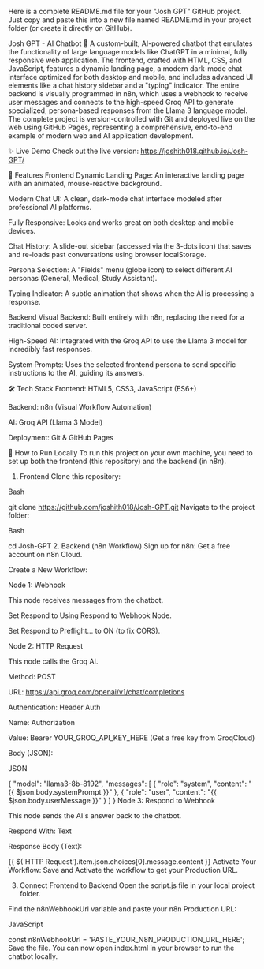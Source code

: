 Here is a complete README.md file for your "Josh GPT" GitHub project. Just copy and paste this into a new file named README.md in your project folder (or create it directly on GitHub).

Josh GPT - AI Chatbot 🤖
A custom-built, AI-powered chatbot that emulates the functionality of large language models like ChatGPT in a minimal, fully responsive web application. The frontend, crafted with HTML, CSS, and JavaScript, features a dynamic landing page, a modern dark-mode chat interface optimized for both desktop and mobile, and includes advanced UI elements like a chat history sidebar and a "typing" indicator. The entire backend is visually programmed in n8n, which uses a webhook to receive user messages and connects to the high-speed Groq API to generate specialized, persona-based responses from the Llama 3 language model. The complete project is version-controlled with Git and deployed live on the web using GitHub Pages, representing a comprehensive, end-to-end example of modern web and AI application development.

✨ Live Demo
Check out the live version: https://joshith018.github.io/Josh-GPT/

🚀 Features
Frontend
Dynamic Landing Page: An interactive landing page with an animated, mouse-reactive background.

Modern Chat UI: A clean, dark-mode chat interface modeled after professional AI platforms.

Fully Responsive: Looks and works great on both desktop and mobile devices.

Chat History: A slide-out sidebar (accessed via the 3-dots icon) that saves and re-loads past conversations using browser localStorage.

Persona Selection: A "Fields" menu (globe icon) to select different AI personas (General, Medical, Study Assistant).

Typing Indicator: A subtle animation that shows when the AI is processing a response.

Backend
Visual Backend: Built entirely with n8n, replacing the need for a traditional coded server.

High-Speed AI: Integrated with the Groq API to use the Llama 3 model for incredibly fast responses.

System Prompts: Uses the selected frontend persona to send specific instructions to the AI, guiding its answers.

🛠️ Tech Stack
Frontend: HTML5, CSS3, JavaScript (ES6+)

Backend: n8n (Visual Workflow Automation)

AI: Groq API (Llama 3 Model)

Deployment: Git & GitHub Pages

🔧 How to Run Locally
To run this project on your own machine, you need to set up both the frontend (this repository) and the backend (in n8n).

1. Frontend
Clone this repository:

Bash

git clone https://github.com/joshith018/Josh-GPT.git
Navigate to the project folder:

Bash

cd Josh-GPT
2. Backend (n8n Workflow)
Sign up for n8n: Get a free account on n8n Cloud.

Create a New Workflow:

Node 1: Webhook

This node receives messages from the chatbot.

Set Respond to Using Respond to Webhook Node.

Set Respond to Preflight... to ON (to fix CORS).

Node 2: HTTP Request

This node calls the Groq AI.

Method: POST

URL: https://api.groq.com/openai/v1/chat/completions

Authentication: Header Auth

Name: Authorization

Value: Bearer YOUR_GROQ_API_KEY_HERE (Get a free key from GroqCloud)

Body (JSON):

JSON

{
  "model": "llama3-8b-8192",
  "messages": [
    {
      "role": "system",
      "content": "{{ $json.body.systemPrompt }}"
    },
    {
      "role": "user",
      "content": "{{ $json.body.userMessage }}"
    }
  ]
}
Node 3: Respond to Webhook

This node sends the AI's answer back to the chatbot.

Respond With: Text

Response Body (Text):

{{ $('HTTP Request').item.json.choices[0].message.content }}
Activate Your Workflow: Save and Activate the workflow to get your Production URL.

3. Connect Frontend to Backend
Open the script.js file in your local project folder.

Find the n8nWebhookUrl variable and paste your n8n Production URL:

JavaScript

const n8nWebhookUrl = 'PASTE_YOUR_N8N_PRODUCTION_URL_HERE';
Save the file. You can now open index.html in your browser to run the chatbot locally.
